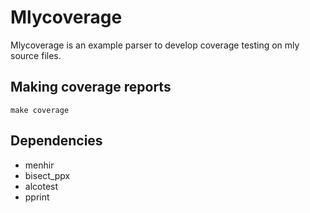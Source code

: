 # Mlycoverage
Mlycoverage is an example parser to develop coverage testing on mly
source files.

## Making coverage reports
`make coverage`

## Dependencies
- menhir
- bisect_ppx
- alcotest
- pprint
